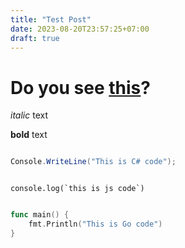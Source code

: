 ```yaml
---
title: "Test Post"
date: 2023-08-20T23:57:25+07:00
draft: true
---
```


# Do you see [this](https://ezarp.dev/)?

_italic_ text

**bold** text

```C#

Console.WriteLine("This is C# code");

```

```JS

console.log(`this is js code`)

```

```Go

func main() {
    fmt.Println("This is Go code")
}

```
